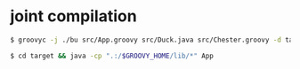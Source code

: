 joint compilation
===


```bash
$ groovyc -j ./bu src/App.groovy src/Duck.java src/Chester.groovy -d target/
```

```bash
$ cd target && java -cp ".:/$GROOVY_HOME/lib/*" App
```